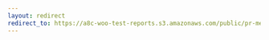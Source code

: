 ```yaml
---
layout: redirect
redirect_to: https://a8c-woo-test-reports.s3.amazonaws.com/public/pr-merge/41134/e2e/index.html
---
```

